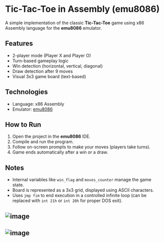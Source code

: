 # Tic-Tac-Toe in Assembly (emu8086)

A simple implementation of the classic **Tic-Tac-Toe** game using x86 Assembly language for the **emu8086** emulator.

## Features

- 2-player mode (Player X and Player O)
- Turn-based gameplay logic
- Win detection (horizontal, vertical, diagonal)
- Draw detection after 9 moves
- Visual 3x3 game board (text-based)

## Technologies

- Language: x86 Assembly
- Emulator: [emu8086](http://www.emu8086.com/)

## How to Run

1. Open the project in the **emu8086** IDE.
2. Compile and run the program.
3. Follow on-screen prompts to make your moves (players take turns).
4. Game ends automatically after a win or a draw.

## Notes

- Internal variables like `win_flag` and `moves_counter` manage the game state.
- Board is represented as a 3x3 grid, displayed using ASCII characters.
- Uses `jmp fim` to end execution in a controlled infinite loop (can be replaced with `int 21h` or `int 20h` for proper DOS exit).

## ![image](https://github.com/user-attachments/assets/2cf85842-2194-4c1b-a925-df31186bd8b2)
## ![image](https://github.com/user-attachments/assets/3873a743-9cdd-4cfe-9a0b-2b2af1e40894)



